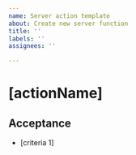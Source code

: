 ```yaml
---
name: Server action template
about: Create new server function
title: ''
labels: ''
assignees: ''

---
```


# [actionName]

## Acceptance
* [criteria 1]
